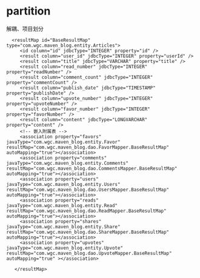 # partition
解耦、项目划分

<!-- 一对多的映射关系 -->
      <resultMap id="BaseResultMap" type="com.wgc.maven_blog.entity.Articles">
         <id column="id" jdbcType="INTEGER" property="id" />
         <result column="user_id" jdbcType="INTEGER" property="userId" />
         <result column="title" jdbcType="VARCHAR" property="title" />
         <result column="read_number" jdbcType="INTEGER" property="readNumber" />
         <result column="comment_count" jdbcType="INTEGER" property="commentCount" />
         <result column="publish_date" jdbcType="TIMESTAMP" property="publishDate" />
         <result column="upvote_number" jdbcType="INTEGER" property="upvoteNumber" />
         <result column="favor_number" jdbcType="INTEGER" property="favorNumber" />
         <result column="content" jdbcType="LONGVARCHAR" property="content" />
         <!-- 嵌入附属表 -->
         <association property="favors" javaType="com.wgc.maven_blog.entity.Favor"     resultMap="com.wgc.maven_blog.dao.FavorMapper.BaseResultMap" autoMapping="true"></association>
         <association property="comments" javaType="com.wgc.maven_blog.entity.Comments" resultMap="com.wgc.maven_blog.dao.CommentsMapper.BaseResultMap" autoMapping="true"></association>
         <association property="users" javaType="com.wgc.maven_blog.entity.Users" resultMap="com.wgc.maven_blog.dao.UsersMapper.BaseResultMap" autoMapping="true"></association>
         <association property="reads" javaType="com.wgc.maven_blog.entity.Read" resultMap="com.wgc.maven_blog.dao.ReadMapper.BaseResultMap" autoMapping="true"></association>
         <association property="shares" javaType="com.wgc.maven_blog.entity.Share" resultMap="com.wgc.maven_blog.dao.ShareMapper.BaseResultMap" autoMapping="true"></association>
         <association property="upvotes" javaType="com.wgc.maven_blog.entity.Upvote" resultMap="com.wgc.maven_blog.dao.UpvoteMapper.BaseResultMap" autoMapping="true" ></association>

       </resultMap>
